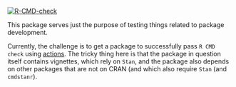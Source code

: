 <!-- badges: start -->
[![R-CMD-check](https://github.com/gobbios/testpack/actions/workflows/R-CMD-check.yaml/badge.svg)](https://github.com/gobbios/testpack/actions/workflows/R-CMD-check.yaml)
<!-- badges: end -->

This package serves just the purpose of testing things related to package development.

Currently, the challenge is to get a package to successfully pass `R CMD check` using [actions](https://github.com/r-lib/actions).
The tricky thing here is that the package in question itself contains vignettes, which rely on `Stan`, and the package also depends on other packages that are not on CRAN (and which also require `Stan` (and `cmdstanr`).

